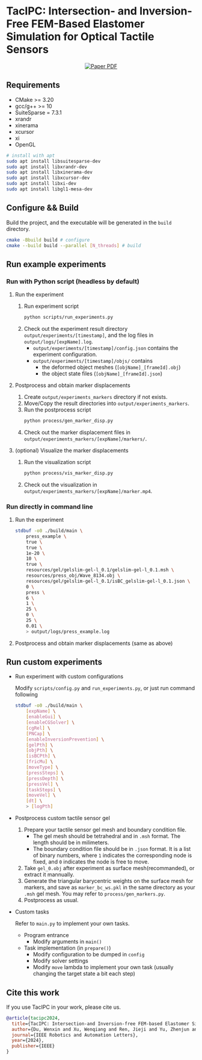 # TacIPC: Intersection- and Inversion-Free FEM-Based Elastomer Simulation for Optical Tactile Sensors
<p align="center">
  <a href='https://ieeexplore.ieee.org/abstract/document/10410895/'>
    <img src='https://img.shields.io/badge/Paper-PDF-blue?style=flat&logo=Googlescholar&logoColor=blue' alt='Paper PDF'>
  </a>
</p>

## Requirements
- CMake >= 3.20
- gcc/g++ >= 10
- SuiteSparse = 7.3.1
- xrandr
- xinerama
- xcursor
- xi
- OpenGL
```sh
# install with apt
sudo apt install libsuitesparse-dev
sudo apt install libxrandr-dev
sudo apt install libxinerama-dev 
sudo apt install libxcursor-dev
sudo apt install libxi-dev
sudo apt install libgl1-mesa-dev
```

## Configure && Build
Build the project, and the executable will be generated in the `build` directory.
```sh
cmake -Bbuild build # configure
cmake --build build --parallel [N_threads] # build
```

## Run example experiments
### Run with Python script (headless by default)
1.  Run the experiment
    1. Run experiment script
        ```sh
        python scripts/run_experiments.py
        ```
    2. Check out the experiment result directory `output/experiments/[timestamp]`, and the log files in `output/logs/[expName].log`.
        - `output/experiments/[timestamp]/config.json` contains the experiment configuration.
        - `output/experiments/[timestamp]/objs/` contains 
            - the deformed object meshes (`[objName]_[frameId].obj`)
            - the object state files (`[objName]_[frameId].json`)
2.  Postprocess and obtain marker displacements

    1.  Create `output/experiments_markers` directory if not exists.
    2.  Move/Copy the result directories into `output/experiments_markers`.
    3.  Run the postprocess script
        ```sh
        python process/gen_marker_disp.py
        ```
    4.  Check out the marker displacement files in `output/experiments_markers/[expName]/markers/`.
5.  (optional) Visualize the marker displacements
    1.  Run the visualization script
        ```sh
        python process/vis_marker_disp.py
        ```
    2.  Check out the visualization in `output/experiments_markers/[expName]/marker.mp4`.
### Run directly in command line
1.  Run the experiment
    ```sh
    stdbuf -o0 ./build/main \
        press_example \
        true \
        true \
        1e-20 \
        10 \
        true \
        resources/gel/gelslim-gel-l_0.1/gelslim-gel-l_0.1.msh \
        resources/press_obj/Wave_8134.obj \
        resources/gel/gelslim-gel-l_0.1/isBC_gelslim-gel-l_0.1.json \
        0 \
        press \
        6 \
        1 \
        25 \
        0 \
        25 \
        0.01 \
        > output/logs/press_example.log
    ```
2. Postprocess and obtain marker displacements (same as above)

## Run custom experiments
-   Run experiment with custom configurations
    
    Modify `scripts/config.py` and `run_experiments.py`, or just run command following
    ```sh
    stdbuf -o0 ./build/main \
        [expName] \
        [enableGui] \
        [enableCGSolver] \
        [cgRel] \
        [PNCap] \
        [enableInversionPrevention] \
        [gelPth] \
        [objPth] \
        [isBCPth] \
        [fricMu] \
        [moveType] \
        [pressSteps] \
        [pressDepth] \
        [pressVel] \
        [taskSteps] \
        [moveVel] \
        [dt] \
        > [logPth]
    ```

-   Postprocess custom tactile sensor gel
    1.  Prepare your tactile sensor gel mesh and boundary condition file.
        -   The gel mesh should be tetrahedral and in `.msh` format. The length should be in milimeters.
        -   The boundary condition file should be in `.json` format. It is a list of binary numbers, where `1` indicates the corresponding node is fixed, and `0` indicates the node is free to move.
    2.  Take `gel_0.obj` after experiment as surface mesh(recommanded), or extract it mannually.
    3.  Generate the triangular barycentric weights on the surface mesh for markers, and save as `marker_bc_ws.pkl` in the same directory as your `.msh` gel mesh. You may refer to `process/gen_markers.py`.
    4.  Postprocess as usual.

-   Custom tasks

    Refer to `main.py` to implement your own tasks.
    -   Program entrance
        -   Modify arguments in `main()`
    -   Task implementation (in `prepare()`)
        -   Modify configuration to be dumped in `config`
        -   Modify solver settings
        -   Modify `move` lambda to implement your own task (usually changing the target state a bit each step)

## Cite this work
If you use TacIPC in your work, please cite us.
```bibtex
@article{tacipc2024,
  title={TacIPC: Intersection-and Inversion-free FEM-based Elastomer Simulation For Optical Tactile Sensors},
  author={Du, Wenxin and Xu, Wenqiang and Ren, Jieji and Yu, Zhenjun and Lu, Cewu},
  journal={IEEE Robotics and Automation Letters},
  year={2024},
  publisher={IEEE}
}
```
